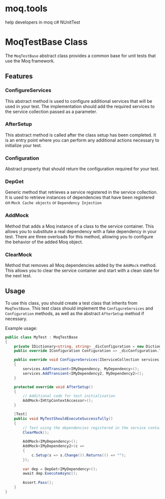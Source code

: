 # moq.tools
help developers in moq c# NUnitTest


# MoqTestBase Class

The `MoqTestBase` abstract class provides a common base for unit tests that use the Moq framework.

## Features

### ConfigureServices

This abstract method is used to configure additional services that will be used in your test. The implementation should add the required services to the service collection passed as a parameter.

### AfterSetup

This abstract method is called after the class setup has been completed. It is an entry point where you can perform any additional actions necessary to initialize your test.

### Configuration

Abstract property that should return the configuration required for your test.

### DepGet

Generic method that retrieves a service registered in the service collection. It is used to retrieve instances of dependencies that have been registered on `Mock Cache objects` or  `Dependency Injection`

### AddMock

Method that adds a Moq instance of a class to the service container. This allows you to substitute a real dependency with a fake dependency in your test. There are three overloads for this method, allowing you to configure the behavior of the added Moq object.

### ClearMock

Method that removes all Moq dependencies added by the `AddMock` method. This allows you to clear the service container and start with a clean slate for the next test.

## Usage

To use this class, you should create a test class that inherits from `MoqTestBase`. This test class should implement the `ConfigureServices` and `Configuration` methods, as well as the abstract `AfterSetup` method if necessary.

Example usage:

```csharp
public class MyTest : MoqTestBase
{
    private IDictionary<string, string> _dicConfiguration = new Dictionary<string, string>{ {"Key", "Value"} };
    public override IConfiguration Configuration => _dicConfiguration.ToConfiguration();

    public override void ConfigureServices(IServiceCollection services)
    {
        services.AddTransient<IMyDependency, MyDependency>();
        services.AddTransient<IMyDependency2, MyDependency2>();
    }

    protected override void AfterSetup()
    {
        // Additional code for test initialization
        AddMock<IHttpContextAccessor>();
    }

    [Test]
    public void MyTestShouldExecuteSuccessfully()
    {
        // Test using the dependencies registered in the service container
        ClearMock();
        
        AddMock<IMyDependency>();
        AddMock<IMyDependency2>(c =>
        {
            c.Setup(s => s.Change()).Returns(() => "");
        });
        
        var dep = DepGet<IMyDependency>();
        await dep.ExecuteAsync();
        
        Assert.Pass();
    }
}
```
